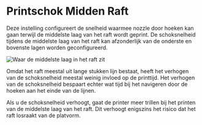 Printschok Midden Raft
====
Deze instelling configureert de snelheid waarmee nozzle door hoeken kan gaan terwijl de middelste laag van het raft wordt geprint. De schoksnelheid tijdens de middelste laag van het raft kan afzonderlijk van de onderste en bovenste lagen worden geconfigureerd.

![Waar de middelste laag in het raft zit](../../../articles/images/raft_dimensions_simplified.svg)

Omdat het raft meestal uit lange stukken lijn bestaat, heeft het verhogen van de schoksnelheid meestal weinig invloed op de printtijd. Het verhogen van de schoksnelheid bespaart echter wat tijd bij het navigeren door de hoeken aan het einde van de lijnen.

Als u de schoksnelheid verhoogt, gaat de printer meer trillen bij het printen van de middelste laag van het raft. Dit verhoogt enigszins het risico dat het raft losraakt van de platvorm.